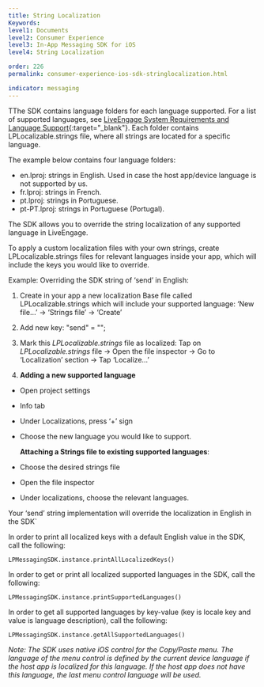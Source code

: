 ```yaml
---
title: String Localization
Keywords:
level1: Documents
level2: Consumer Experience
level3: In-App Messaging SDK for iOS
level4: String Localization

order: 226
permalink: consumer-experience-ios-sdk-stringlocalization.html

indicator: messaging
---
```


TThe SDK contains language folders for each language supported. For a list of supported languages, see [LiveEngage System Requirements and Language Support](https://ce-sr.s3.amazonaws.com/CA/Admin/Sys%20req/System%20requirements.pdf){:target="_blank"}. Each folder contains LPLocalizable.strings file, where all strings are located for a specific language.

The example below contains four language folders:

* en.lproj: strings in English. Used in case the host app/device language is not supported by us.
* fr.lproj: strings in French.
* pt.lproj: strings in Portuguese.
* pt-PT.lproj: strings in Portuguese (Portugal).

The SDK allows you to override the string localization of any supported language in LiveEngage.

To apply a custom localization files with your own strings, create LPLocalizable.strings files for relevant languages inside your app, which will include the keys you would like to override.

Example: Overriding the SDK string of ‘send’ in English:

1. Create in your app a new localization Base file called LPLocalizable.strings which will include your supported language: ‘New file…’ -> ‘Strings file’ -> ‘Create’
2. Add new key: "send" = "<ANY NEW VALUE>";
3. Mark this _LPLocalizable.strings_ file as localized: Tap on _LPLocalizable.strings_ file -> Open the file inspector -> Go to ‘Localization’ section -> Tap ‘Localize…’

4. **Adding a new supported language**
* Open project settings
* Info tab
* Under Localizations, press ‘+’ sign
* Choose the new language you would like to support. 

  **Attaching a Strings file to existing supported languages**: 
* Choose the desired strings file
* Open the file inspector
* Under localizations, choose the relevant languages. 

Your ‘send’ string implementation will override the localization in English in the SDK`
 

In order to print all localized keys with a default English value in the SDK, call the following:

`LPMessagingSDK.instance.printAllLocalizedKeys()`



In order to get or print all localized supported languages in the SDK, call the following:

`LPMessagingSDK.instance.printSupportedLanguages()`
 


In order to get all supported languages by key-value (key is locale key and value is language description), call the following:

`LPMessagingSDK.instance.getAllSupportedLanguages()`



_Note: The SDK uses native iOS control for the Copy/Paste menu. The language of the menu control is defined by the current device language if the host app is localized for this language. If the host app does not have this language, the last menu control language will be used._